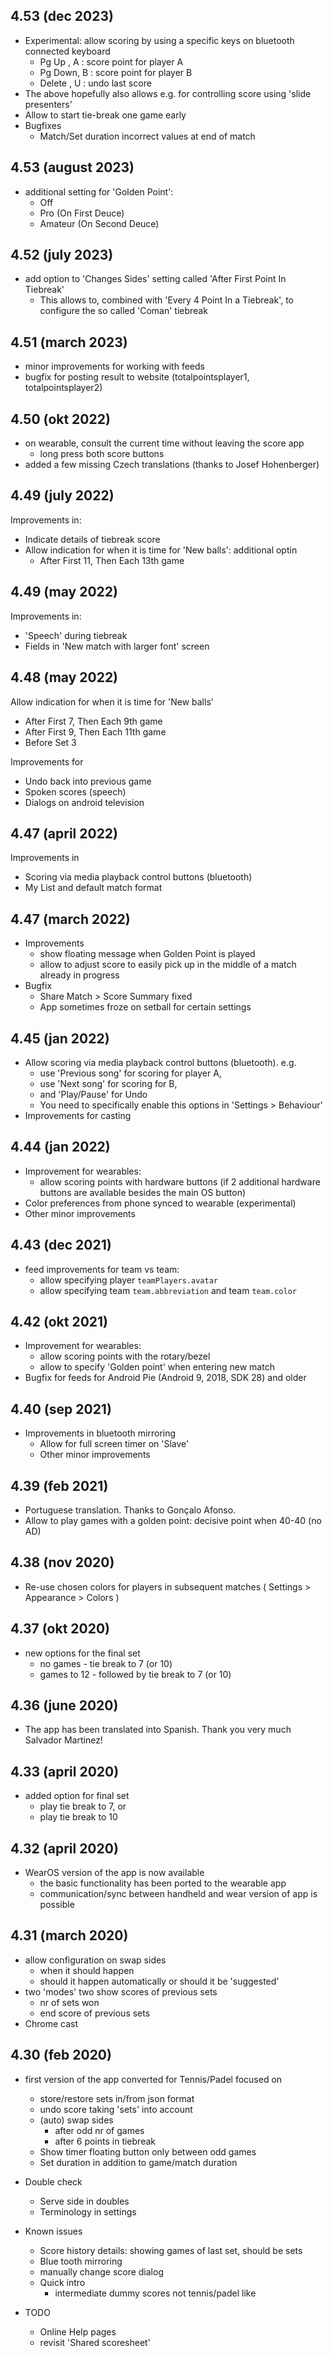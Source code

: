 ## 4.53 (dec 2023)
 
- Experimental: allow scoring by using a specific keys on bluetooth connected keyboard
  - Pg Up  , A : score point for player A
  - Pg Down, B : score point for player B
  - Delete , U : undo last score
- The above hopefully also allows e.g. for controlling score using 'slide presenters'
- Allow to start tie-break one game early
- Bugfixes
  - Match/Set duration incorrect values at end of match
   
## 4.53 (august 2023)

- additional setting for 'Golden Point': 
  - Off
  - Pro (On First Deuce)
  - Amateur (On Second Deuce)

## 4.52 (july 2023)

- add option to 'Changes Sides' setting called 'After First Point In Tiebreak'
  - This allows to, combined with 'Every 4 Point In a Tiebreak', to configure the so called 'Coman' tiebreak

## 4.51 (march 2023)

- minor improvements for working with feeds
- bugfix for posting result to website (totalpointsplayer1, totalpointsplayer2) 

## 4.50 (okt 2022)

- on wearable, consult the current time without leaving the score app
  - long press both score buttons 
- added a few missing Czech translations (thanks to Josef Hohenberger)

## 4.49 (july 2022)

Improvements in:

- Indicate details of tiebreak score
- Allow indication for when it is time for 'New balls': additional optin
  - After First 11, Then Each 13th game

## 4.49 (may 2022)

Improvements in:

- 'Speech' during tiebreak
- Fields in 'New match with larger font' screen

## 4.48 (may 2022)

Allow indication for when it is time for 'New balls'

- After First  7, Then Each  9th game
- After First  9, Then Each 11th game
- Before Set 3

Improvements for
 
- Undo back into previous game
- Spoken scores (speech)
- Dialogs on android television

## 4.47 (april 2022)

Improvements in 

- Scoring via media playback control buttons (bluetooth)
- My List and default match format

## 4.47 (march 2022)

- Improvements
    - show floating message when Golden Point is played
    - allow to adjust score to easily pick up in the middle of a match already in progress
- Bugfix
    - Share Match > Score Summary fixed    
    - App sometimes froze on setball for certain settings    

## 4.45 (jan 2022)

- Allow scoring via media playback control buttons (bluetooth). e.g.
    - use 'Previous song' for scoring for player A, 
    - use 'Next song' for scoring for B, 
    - and 'Play/Pause' for Undo
    - You need to specifically enable this options in 'Settings > Behaviour'
- Improvements for casting 

## 4.44 (jan 2022)

- Improvement for wearables:
    - allow scoring points with hardware buttons (if 2 additional hardware buttons are available besides the main OS button)
- Color preferences from phone synced to wearable (experimental)    
- Other minor improvements

## 4.43 (dec 2021)

- feed improvements for team vs team: 
    - allow specifying player `teamPlayers.avatar`
    - allow specifying team `team.abbreviation` and team `team.color`

## 4.42 (okt 2021)

- Improvement for wearables:
    - allow scoring points with the rotary/bezel
    - allow to specify 'Golden point' when entering new match
- Bugfix for feeds for Android Pie (Android 9, 2018, SDK 28) and older

## 4.40 (sep 2021)

- Improvements in bluetooth mirroring
    - Allow for full screen timer on 'Slave'
    - Other minor improvements

## 4.39 (feb 2021)

- Portuguese translation. Thanks to Gonçalo Afonso.
- Allow to play games with a golden point: decisive point when 40-40 (no AD)

## 4.38 (nov 2020)

- Re-use chosen colors for players in subsequent matches ( Settings > Appearance > Colors )

## 4.37 (okt 2020)

- new options for the final set
  - no games - tie break to 7 (or 10)
  - games to 12 - followed by tie break to 7 (or 10)

## 4.36 (june 2020)

- The app has been translated into Spanish. Thank you very much Salvador Martinez!

## 4.33 (april 2020)

- added option for final set
  - play tie break to 7, or
  - play tie break to 10

## 4.32 (april 2020)

- WearOS version of the app is now available
  - the basic functionality has been ported to the wearable app
  - communication/sync between handheld and wear version of app is possible

## 4.31 (march 2020)

- allow configuration on swap sides
  - when it should happen
  - should it happen automatically or should it be 'suggested'
- two 'modes' two show scores of previous sets
  - nr of sets won
  - end score of previous sets
- Chrome cast

## 4.30 (feb 2020)

- first version of the app converted for Tennis/Padel focused on
  - store/restore sets in/from json format
  - undo score taking 'sets' into account
  - (auto) swap sides
    - after odd nr of games
    - after 6 points in tiebreak
  - Show timer floating button only between odd games
  - Set duration in addition to game/match duration

- Double check
  - Serve side in doubles
  - Terminology in settings

- Known issues
  - Score history details: showing games of last set, should be sets
  - Blue tooth mirroring
  - manually change score dialog
  - Quick intro
    - intermediate dummy scores not tennis/padel like

- TODO
  - Online Help pages
  - revisit 'Shared scoresheet'


